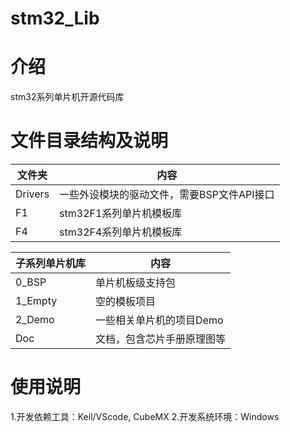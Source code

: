 # stm32_Lib

# 介绍
stm32系列单片机开源代码库
# 文件目录结构及说明
| 文件夹    | 内容   |
| --------- | ------ |
| Drivers | 一些外设模块的驱动文件，需要BSP文件API接口 |
| F1 | stm32F1系列单片机模板库 |
| F4 | stm32F4系列单片机模板库 |

| 子系列单片机库    | 内容   |
| --------- | ------ |
| 0_BSP | 单片机板级支持包 |
| 1_Empty | 空的模板项目 |
| 2_Demo | 一些相关单片机的项目Demo |
| Doc | 文档，包含芯片手册原理图等 |

# 使用说明
1.开发依赖工具：Keil/VScode, CubeMX
2.开发系统环境：Windows

